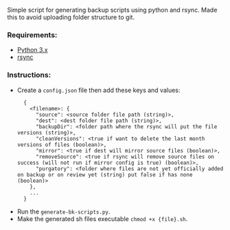 Simple script for generating backup scripts using python and rsync. Made this to avoid uploading folder structure to git.

### Requirements:

- [Python 3.x](https://www.python.org/)
- [rsync](https://rsync.samba.org)

### Instructions:

- Create a `config.json` file then add these keys and values:
  ```
    {
      <filename>: {
        "source": <source folder file path (string)>,
        "dest": <dest folder file path (string)>,
        "backupDir": <folder path where the rsync will put the file versions (string)>,
        "cleanVersions": <true if want to delete the last month versions of files (boolean)>,
        "mirror": <true if dest will mirror source files (boolean)>,
        "removeSource": <true if rsync will remove source files on success (will not run if mirror config is true) (boolean)>,
        "purgatory": <folder where files are not yet officially added on backup or on review yet (string) put false if has none (boolean)>
      },
      ...
    }
  ```
- Run the `generate-bk-scripts.py`.
- Make the generated sh files executable `chmod +x {file}.sh`.
